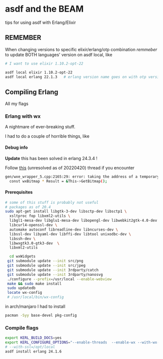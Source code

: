 # asdf and the BEAM

tips for using asdf with Erlang/Elixir

## REMEMBER

When changing versions to specific elixir/erlang/otp combination *remmeber* to update BOTH languages' version on asdf local, like

``` bash
# I want to use elixir 1.10.2-opt-22

asdf local elixir 1.10.2-opt-22
asdf local erlang 22.1.3   # erlang version name goes on with otp version
```

## Compiling Erlang

All my flags

### Erlang with wx

A nightmare of ever-breaking stuff.

I had to do a couple  of horrible things, like

#### Debug info

**Update** this has been solved in erlang 24.3.4 !

Follow [this](https://github.com/erlang/otp/issues/5893) (unresolved as of 20220420) thread if you encounter

``` bash
gen/wxe_wrapper_5.cpp:2165:29: error: taking the address of a temporary object of type 'wxBitmap' [-Waddress-of-temporary]
  const wxBitmap * Result = &This->GetBitmap();
```

#### Prerequisites

``` bash
# some of this stuff is probably not useful
# packages as of 20.4
sudo apt-get install libgtk-3-dev libsctp-dev libsctp1 \
  xsltproc fop libxml2-utils \
  libgl1-mesa-dev libglu1-mesa-dev libopengl-dev libwebkit2gtk-4.0-dev \
  libcurl4-openssl-dev \
  automake autoconf libreadline-dev libncurses-dev \
  libssl-dev libyaml-dev libffi-dev libtool unixodbc-dev \
  libssh-dev \
  libwxgtk3.0-gtk3-dev  \
  libxml2-utils
```

``` bash
  cd wxWidgets
 git submodule update --init src/png
 git submodule update --init src/jpeg
 git submodule update --init 3rdparty/catch
 git submodule update --init 3rdparty/nanosvg
 ./configure --prefix=/usr/local --enable-webview 
 make && sudo make install
 sudo updatedb
 locate wx-config
 # /usr/local/bin/wx-config
```

in arch/manjaro I had to install

``` bash
pacman -Syy base-devel pkg-config
```

### Compile flags

``` bash
export KERL_BUILD_DOCS=yes
export KERL_CONFIGURE_OPTIONS="--enable-threads  --enable-wx --with-wx-config=/usr/local/bin/wx-config --enable-sctp --enable-smp-support"
# --with-ssl=/opt/local
asdf install erlang 24.1.6
```

